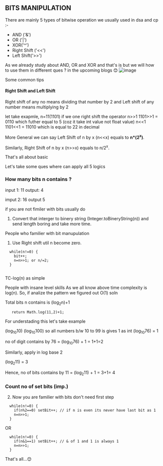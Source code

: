 ## BITS MANIPULATION

There are mainly 5 types of bitwise operation we usually used in dsa and cp :-
* AND ('&')
* OR ('|')
* XOR('^')
* Right Shift ('<<')
* Left Shift('>>')

As we already study about AND, OR and XOR and that's is but we will how to use them in different ques ? in the upcoming blogs 😊
![image](https://fresh2refresh.com/wp-content/uploads/2013/10/Truth-table-2.png)

Some common tips 

#### Right Shift and Left Shift
Right shift of any no means dividing that number by 2 and Left shift of any number means multiplying by 2

let take exapmle, n=11(1101)
if we one right shift the operator
n>>1
1101>>1 = 0110
which futher equal to 5 (coz it take int value not float value)
n<<1
1101<<1 = 11010
which is equal to 22 in decimal

More General we can say
Left Shift of n by x (n<<x) equals to <b>n*(2<sup>x</sup>)</b>.

Similarly, Right Shift of n by x (n>>x) equals to n/2<sup>x</sup>.

That's all about basic 

Let's take some ques where can apply all 5 logics

### How many bits n contains ?

input 1: 11
output: 4

imput 2: 16
output 5

if you are not fimiler with bits usually do 
1. Convert that interger to binery string (Integer.toBineryString(n)) and send length
boring and take more time.

People who familier with bit manupulation
1. Use Right shift util n become zero.
  ```
    while(n!=0) {
      bit++;
      n=n>>1; or n/=2;
    }
    
  ```
 TC-log(n) as simple
 
 People with insane level skills 
 As we all know above time complexity is log(n). So, if analize the pattern we figured out O(1) soln
 
 Total bits n contains is (log<sub>2</sub>n)+1
 
 ```
    return Math.log(11,2)+1;
 ```
 
 For understading this let's take example 
 
(log<sub>10</sub>10)
(log<sub>10</sub>100)
so all numbers b/w 10 to 99 is gives 1 as int
(log<sub>10</sub>76) = 1

no of digit contains by 76 = (log<sub>10</sub>76) + 1 = 1+1=2

Similarly, apply in log base 2

(log<sub>2</sub>11) = 3

Hence, no of bits contains by 11 = (log<sub>2</sub>11) + 1 = 3+1= 4

### Count no of set bits (imp.)

2. Now you are familier with bits don't need first step
```
  while(n!=0) {
    if(n%2==0) setBit++; // if n is even its never have last bit as 1
    n=n>>1;
  }

```
OR
```
  while(n!=0) {
    if(n&1==1) setBit++; // & of 1 and 1 is always 1
    n=n>>1;
  }

```
That's all...😊
